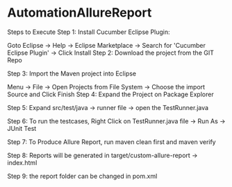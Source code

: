 # AutomationAllureReport
Steps to Execute
Step 1: Install Cucumber Eclipse Plugin:

Goto Eclipse -> Help -> Eclipse Marketplace -> Search for 'Cucumber Eclipse Plugin' -> Click Install
Step 2: Download the project from the GIT Repo

Step 3: Import the Maven project into Eclipse

Menu -> File -> Open Projects from File System -> Choose the import Source and Click Finish
Step 4: Expand the Project on Package Explorer

Step 5: Expand src/test/java -> runner file -> open the TestRunner.java

Step 6: To run the testcases, Right Click on TestRunner.java file -> Run As -> JUnit Test

Step 7: To Produce Allure Report, run maven clean first and maven verify

Step 8: Reports will be generated in target/custom-allure-report -> index.html

Step 9: the report folder can be changed in pom.xml
